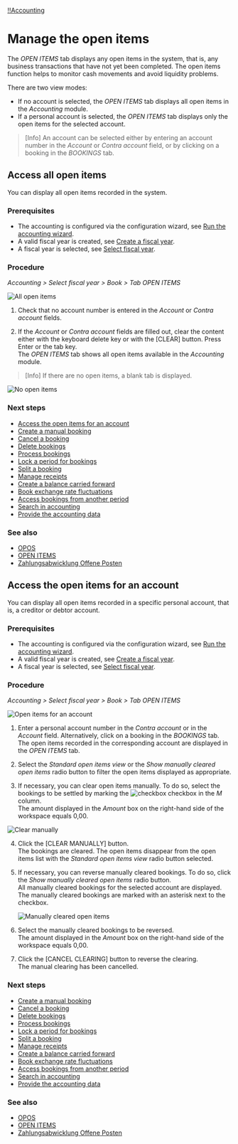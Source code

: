 [!!Accounting](RetailSuiteAccounting)

# Manage the open items

The *OPEN ITEMS* tab displays any open items in the system, that is, any business transactions that have not yet been completed. The open items function helps to monitor cash movements and avoid liquidity problems.

There are two view modes:

- If no account is selected, the *OPEN ITEMS* tab displays all open items in the *Accounting* module.
- If a personal account is selected, the *OPEN ITEMS* tab displays only the open items for the selected account.

> [Info] An account can be selected either by entering an  account number in the *Account* or *Contra account* field, or by clicking on a booking in the *BOOKINGS* tab.  


## Access all open items

You can display all open items recorded in the system.

### Prerequisites

- The accounting is configured via the configuration wizard, see [Run the accounting wizard](01_RunAccountingWizard.md).
- A valid fiscal year is created, see [Create a fiscal year](04_ManageFiscalYear.md#create-a-fiscal-year).
- A fiscal year is selected, see [Select fiscal year](01_SelectFiscalYear.md).

### Procedure

*Accounting > Select fiscal year > Book > Tab OPEN ITEMS*

![All open items](/Assets/Screenshots/RetailSuiteAccounting/Book/OpenItems/NoAccountSelected.png "[All open items]")

1. Check that no account number is entered in the *Account* or *Contra account* fields.

2. If the *Account* or *Contra account* fields are filled out, clear the content either with the keyboard delete key or with the [CLEAR] button. Press Enter or the tab key.  
The *OPEN ITEMS* tab shows all open items available in the *Accounting* module.

 > [Info] If there are no open items, a blank tab is displayed.

  ![No open items](/Assets/Screenshots/RetailSuiteAccounting/Book/OpenItems/NoOPOS.png "[No open items]")

### Next steps

  - [Access the open items for an account](#access-the-open-items-for-an-account)
  - [Create a manual booking](04_CreateManualBooking.md)
  - [Cancel a booking](05_CancelBooking.md)
  - [Delete bookings](06_DeleteBookings.md)
  - [Process bookings](07_ProcessBookings.md)
  - [Lock a period for bookings](08_LockPeriodBookings.md)
  - [Split a booking](09_SplitBooking.md)
  - [Manage receipts](10_ManageReceipts.md)
  - [Create a balance carried forward](11_CreateBalanceCarriedForward.md)
  - [Book exchange rate fluctuations](12_BookExchangeRateFluctuations.md)
  - [Access bookings from another period](13_AccessBookingsPeriod.md)
  - [Search in accounting](14_SearchAccounting.md)
  - [Provide the accounting data](15_ProvideAccountingData.md)

### See also

  - [OPOS](/RetailSuiteAccounting/UserInterface/00_UserInterface.md)
  - [OPEN ITEMS](/RetailSuiteAccounting/UserInterface/00_UserInterface.md)
  - [Zahlungsabwicklung Offene Posten](#to_be_completed)


## Access the open items for an account

You can display all open items recorded in a specific personal account, that is, a creditor or debtor account.

### Prerequisites

- The accounting is configured via the configuration wizard, see [Run the accounting wizard](01_RunAccountingWizard.md).
- A valid fiscal year is created, see [Create a fiscal year](04_ManageFiscalYear.md#create-a-fiscal-year).
- A fiscal year is selected, see [Select fiscal year](01_SelectFiscalYear.md).

### Procedure

*Accounting > Select fiscal year > Book > Tab OPEN ITEMS*

![Open items for an account](/Assets/Screenshots/RetailSuiteAccounting/Book/OpenItems/AccountSelected.png "[Open items for an account]")

1. Enter a personal account number in the *Contra account* or in the *Account* field. Alternatively, click on a booking in the *BOOKINGS* tab.
The open items recorded in the corresponding account are displayed in the *OPEN ITEMS* tab.

2. Select the *Standard open items view* or the *Show manually cleared open items* radio button to filter the open items displayed as appropriate.

3. If necessary, you can clear open items manually. To do so, select the bookings to be settled by marking the ![checkbox](/Assets/Icons/Checkbox.png "[checkbox]") checkbox in the *M* column.  
The amount displayed in the *Amount* box on the right-hand side of the workspace equals 0,00.

  ![Clear manually](/Assets/Screenshots/RetailSuiteAccounting/Book/OpenItems/ClearManually.png "[Clear manually]")

4. Click the [CLEAR MANUALLY] button.  
 The bookings are cleared. The open items disappear from the open items list with the *Standard open items view* radio button selected.

5. If necessary, you can reverse manually cleared bookings. To do so, click the *Show manually cleared open items* radio button.   
 All manually cleared bookings for the selected account are displayed. The manually cleared bookings are marked with an asterisk next to the checkbox.

   ![Manually cleared open items](/Assets/Screenshots/RetailSuiteAccounting/Book/OpenItems/ManuallyClearedOPOS.png "[Manually cleared open items]")

6. Select the manually cleared bookings to be reversed.  
The amount displayed in the *Amount* box on the right-hand side of the workspace equals 0,00.

7. Click the [CANCEL CLEARING] button to reverse the clearing.  
The manual clearing has been cancelled.

### Next steps

 - [Create a manual booking](04_CreateManualBooking.md)
 - [Cancel a booking](05_CancelBooking.md)
 - [Delete bookings](06_DeleteBookings.md)
 - [Process bookings](07_ProcessBookings.md)
 - [Lock a period for bookings](08_LockPeriodBookings.md)
 - [Split a booking](09_SplitBooking.md)
 - [Manage receipts](10_ManageReceipts.md)
 - [Create a balance carried forward](11_CreateBalanceCarriedForward.md)
 - [Book exchange rate fluctuations](12_BookExchangeRateFluctuations.md)
 - [Access bookings from another period](13_AccessBookingsPeriod.md)
 - [Search in accounting](14_SearchAccounting.md)
 - [Provide the accounting data](15_ProvideAccountingData.md)

### See also

 - [OPOS](/RetailSuiteAccounting/UserInterface/00_UserInterface.md)
 - [OPEN ITEMS](/RetailSuiteAccounting/UserInterface/00_UserInterface.md)
 - [Zahlungsabwicklung Offene Posten](#to_be_completed)

